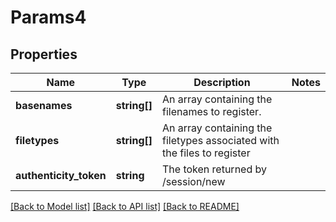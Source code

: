# Params4

## Properties
Name | Type | Description | Notes
------------ | ------------- | ------------- | -------------
**basenames** | **string[]** | An array containing the filenames to register. | 
**filetypes** | **string[]** | An array containing the filetypes associated with the files to register | 
**authenticity_token** | **string** | The token returned by /session/new | 

[[Back to Model list]](../README.md#documentation-for-models) [[Back to API list]](../README.md#documentation-for-api-endpoints) [[Back to README]](../README.md)


